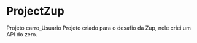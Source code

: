# ProjectZup
 Projeto carro_Usuario
Projeto criado para o desafio da Zup, nele criei um API do zero.
